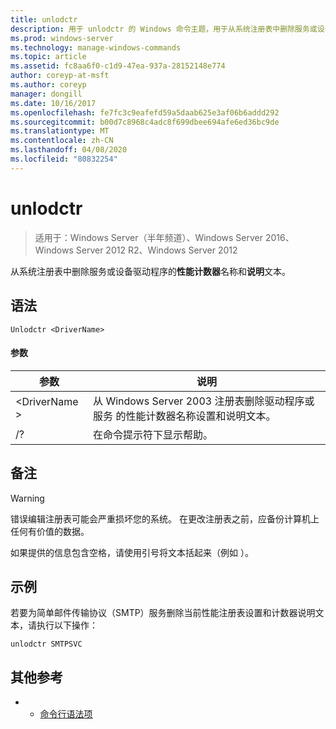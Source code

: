 ```yaml
---
title: unlodctr
description: 用于 unlodctr 的 Windows 命令主题，用于从系统注册表中删除服务或设备驱动程序的性能计数器名称和说明文本
ms.prod: windows-server
ms.technology: manage-windows-commands
ms.topic: article
ms.assetid: fc8aa6f0-c1d9-47ea-937a-28152148e774
author: coreyp-at-msft
ms.author: coreyp
manager: dongill
ms.date: 10/16/2017
ms.openlocfilehash: fe7fc3c9eafefd59a5daab625e3af06b6addd292
ms.sourcegitcommit: b00d7c8968c4adc8f699dbee694afe6ed36bc9de
ms.translationtype: MT
ms.contentlocale: zh-CN
ms.lasthandoff: 04/08/2020
ms.locfileid: "80832254"
---
```

# <a name="unlodctr"></a>unlodctr

>适用于：Windows Server（半年频道）、Windows Server 2016、Windows Server 2012 R2、Windows Server 2012

从系统注册表中删除服务或设备驱动程序的**性能计数器**名称和**说明**文本。   

## <a name="syntax"></a>语法  
```  
Unlodctr <DriverName>   
```  
#### <a name="parameters"></a>参数  
|参数|说明|  
|-------|--------|  
|\<DriverName >|从 Windows Server 2003 注册表删除驱动程序或服务 <DriverName> 的性能计数器名称设置和说明文本。|  
|/?|在命令提示符下显示帮助。|  

## <a name="remarks"></a>备注  
> [!WARNING]  
> 错误编辑注册表可能会严重损坏您的系统。 在更改注册表之前，应备份计算机上任何有价值的数据。  

如果提供的信息包含空格，请使用引号将文本括起来（例如 <DriverName>）。  

## <a name="examples"></a><a name=BKMK_Examples></a>示例  
若要为简单邮件传输协议（SMTP）服务删除当前性能注册表设置和计数器说明文本，请执行以下操作：  
```  
unlodctr SMTPSVC  
```  
## <a name="additional-references"></a>其他参考  
-   - [命令行语法项](command-line-syntax-key.md)  
  
